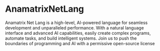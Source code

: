 # AnamatrixNetLang
Anamatrix Net Lang is a high-level, AI-powered language for seamless development and unparalleled performance. With a natural language interface and advanced AI capabilities, easily create complex programs, automate tasks, and build intelligent systems. Join us to push the boundaries of programming and AI with a permissive open-source license
